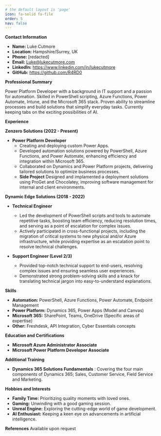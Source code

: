 ```yaml
---
# the default layout is 'page'
icon: fa-solid fa-file
order: 5
nav: false
---
```


**Contact Information**

- **Name:** Luke Cutmore
- **Location:** Hampshire/Surrey, UK
- **Phone:** [redacted] 
- **Email:** Luke@lukecutmore.com
- **LinkedIn:** https://www.linkedin.com/in/lukecutmore
- **GitHub:** https://github.com/R4RD0

**Professional Summary**

Power Platform Developer with a background in IT support and a passion for automation. Skilled in PowerShell scripting, Azure Functions, Power Automate, Intune, and the Microsoft 365 stack. Proven ability to streamline processes and build solutions that simplify everyday tasks. Currently keeping tabs on the exciting possibilities of AI. 

**Experience**

**Zenzero Solutions (2022 - Present)**
* **Power Platform Developer**
  * Creating and deploying custom Power Apps.
  * Developed automation solutions powered by PowerShell, Azure Functions, and Power Automate, enhancing efficiency and integration within Microsoft 365.
  * Collaborated on Dynamics and Power Platform projects, delivering tailored solutions to optimize business processes.
  * **Side Project** Designed and implamented a deployment solutions using ProGet and Chocolatey, improving software management for internal and client environments.

**Dynamic Edge Solutions (2018 - 2022)**
* **Technical Engineer**
   * Led the development of PowerShell scripts and tools to automate repetitive tasks, boosting team efficiency, reducing resolution times, and serving as a point of escalation for complex issues.
   * Actively participated in cross-functional projects, including the migration of critical systems to new physical and/or Azure infrastructure, while providing expertise as an escalation point to resolve technical challenges.

* **Support Engineer (Level 2/3)** 
   * Provided top-notch technical support to end-users, resolving complex issues and ensuring seamless user experiences. 
  * Demonstrated strong problem-solving skills and a knack for translating technical jargon into easy-to-understand explanations.


**Skills**

* **Automation:** PowerShell, Azure Functions, Power Automate, Endpoint Management
* **Power Platform:** Dynamics 365, Power Apps (Model and Canvas)
* **Microsoft 365:**  SharePoint, Teams, OneDrive (Specific areas of expertise)
* **Other:**  Freshdesk, API Integration, Cyber Essentials concepts

**Education and Certifications**
* **Microsoft Azure Administrator Associate** 
* **Microsoft Power Platform Developer Associate** 

**Additional Training**

* **Dynamics 365 Solutions Fundamentals** :
Covering the four main components of Dynamics 365; Sales, Customer Service, Field Service and Marketing.

**Hobbies and Interests**

* **Family Time:** Prioritizing quality moments with loved ones.
* **Gaming:**  Unwinding with a good gaming session.
* **Unreal Engine:** Exploring the cutting-edge world of game development.
* **AI Enthusiast:** Keeping a keen eye on advancements in artificial intelligence.

**References**
Available upon request 
